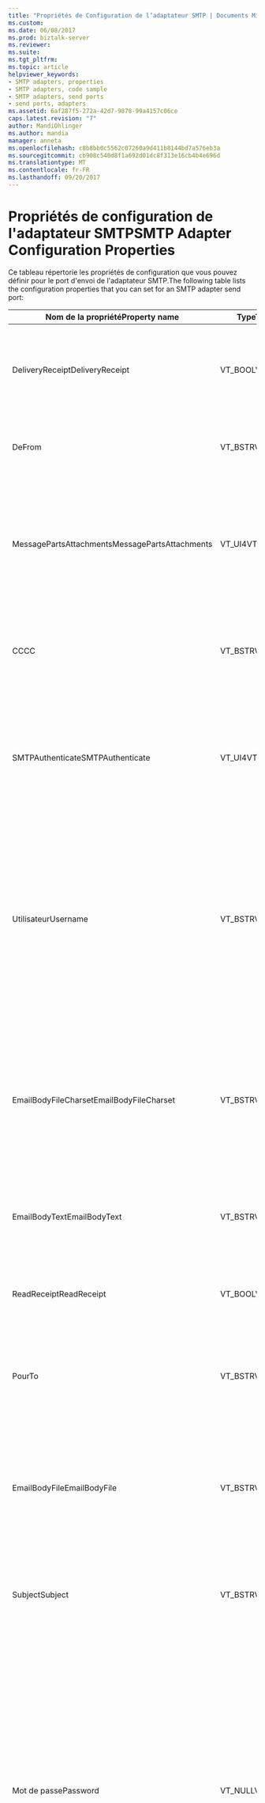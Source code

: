 ```yaml
---
title: "Propriétés de Configuration de l’adaptateur SMTP | Documents Microsoft"
ms.custom: 
ms.date: 06/08/2017
ms.prod: biztalk-server
ms.reviewer: 
ms.suite: 
ms.tgt_pltfrm: 
ms.topic: article
helpviewer_keywords:
- SMTP adapters, properties
- SMTP adapters, code sample
- SMTP adapters, send ports
- send ports, adapters
ms.assetid: 6af287f5-272a-42d7-9878-99a4157c06ce
caps.latest.revision: "7"
author: MandiOhlinger
ms.author: mandia
manager: anneta
ms.openlocfilehash: c8b8bb0c5562c07260a9d411b8144bd7a576eb3a
ms.sourcegitcommit: cb908c540d8f1a692d01dc8f313e16cb4b4e696d
ms.translationtype: MT
ms.contentlocale: fr-FR
ms.lasthandoff: 09/20/2017
---
```

# <a name="smtp-adapter-configuration-properties"></a><span data-ttu-id="bd989-102">Propriétés de configuration de l'adaptateur SMTP</span><span class="sxs-lookup"><span data-stu-id="bd989-102">SMTP Adapter Configuration Properties</span></span>
<span data-ttu-id="bd989-103">Ce tableau répertorie les propriétés de configuration que vous pouvez définir pour le port d'envoi de l'adaptateur SMTP.</span><span class="sxs-lookup"><span data-stu-id="bd989-103">The following table lists the configuration properties that you can set for an SMTP adapter send port:</span></span>  
  
|<span data-ttu-id="bd989-104">Nom de la propriété</span><span class="sxs-lookup"><span data-stu-id="bd989-104">Property name</span></span>|<span data-ttu-id="bd989-105">Type</span><span class="sxs-lookup"><span data-stu-id="bd989-105">Type</span></span>|<span data-ttu-id="bd989-106"> Description</span><span class="sxs-lookup"><span data-stu-id="bd989-106">Description</span></span>|<span data-ttu-id="bd989-107">Restrictions</span><span class="sxs-lookup"><span data-stu-id="bd989-107">Restrictions</span></span>|<span data-ttu-id="bd989-108">Commentaires</span><span class="sxs-lookup"><span data-stu-id="bd989-108">Comments</span></span>|  
|-------------------|----------|-----------------|------------------|--------------|  
|<span data-ttu-id="bd989-109">DeliveryReceipt</span><span class="sxs-lookup"><span data-stu-id="bd989-109">DeliveryReceipt</span></span>|<span data-ttu-id="bd989-110">VT_BOOL</span><span class="sxs-lookup"><span data-stu-id="bd989-110">VT_BOOL</span></span>|<span data-ttu-id="bd989-111">Indiquer qu'un message électronique de confirmation doit être envoyé après livraison du message.</span><span class="sxs-lookup"><span data-stu-id="bd989-111">Specify that a confirmation e-mail message should be sent when the message is delivered.</span></span>|<span data-ttu-id="bd989-112">Les valeurs valides sont :</span><span class="sxs-lookup"><span data-stu-id="bd989-112">Valid values are:</span></span><br /><br /> <span data-ttu-id="bd989-113">-à -1 (true)</span><span class="sxs-lookup"><span data-stu-id="bd989-113">-   -1 (true)</span></span><br /><span data-ttu-id="bd989-114">-0 (faux)</span><span class="sxs-lookup"><span data-stu-id="bd989-114">-   0 (false)</span></span>|<span data-ttu-id="bd989-115">La valeur par défaut est 0 (false).</span><span class="sxs-lookup"><span data-stu-id="bd989-115">The default value is 0 (false).</span></span>|  
|<span data-ttu-id="bd989-116">De</span><span class="sxs-lookup"><span data-stu-id="bd989-116">From</span></span>|<span data-ttu-id="bd989-117">VT_BSTR</span><span class="sxs-lookup"><span data-stu-id="bd989-117">VT_BSTR</span></span>|<span data-ttu-id="bd989-118">Indiquer l'adresse de messagerie à insérer dans l'en-tête SMTP De.</span><span class="sxs-lookup"><span data-stu-id="bd989-118">Specify the e-mail address to place on the SMTP From header.</span></span>|<span data-ttu-id="bd989-119">Longueur minimale : 0</span><span class="sxs-lookup"><span data-stu-id="bd989-119">Minimum length: 0</span></span><br /><br /> <span data-ttu-id="bd989-120">Longueur maximale : 256</span><span class="sxs-lookup"><span data-stu-id="bd989-120">Maximum length: 256</span></span>|<span data-ttu-id="bd989-121">Aucune</span><span class="sxs-lookup"><span data-stu-id="bd989-121">None</span></span>|  
|<span data-ttu-id="bd989-122">MessagePartsAttachments</span><span class="sxs-lookup"><span data-stu-id="bd989-122">MessagePartsAttachments</span></span>|<span data-ttu-id="bd989-123">VT_UI4</span><span class="sxs-lookup"><span data-stu-id="bd989-123">VT_UI4</span></span>|<span data-ttu-id="bd989-124">Indiquer la méthode utilisée pour joindre les parties de message BizTalk à un message électronique.</span><span class="sxs-lookup"><span data-stu-id="bd989-124">Specify how BizTalk message parts are attached to the e-mail message.</span></span>|<span data-ttu-id="bd989-125">Les valeurs valides sont :</span><span class="sxs-lookup"><span data-stu-id="bd989-125">Valid values are:</span></span><br /><br /> <span data-ttu-id="bd989-126">-0 (ne pas joindre les parties de message)</span><span class="sxs-lookup"><span data-stu-id="bd989-126">-   0 (Do not attach message parts)</span></span><br /><span data-ttu-id="bd989-127">-1 (joindre que le corps</span><span class="sxs-lookup"><span data-stu-id="bd989-127">-   1 (Attach only body part</span></span><br /><span data-ttu-id="bd989-128">-2 (joindre toutes les parties)</span><span class="sxs-lookup"><span data-stu-id="bd989-128">-   2 (Attach all parts)</span></span>|<span data-ttu-id="bd989-129">La valeur par défaut est 0 (Ne pas joindre les parties du message).</span><span class="sxs-lookup"><span data-stu-id="bd989-129">The default value is 0 (Do not attach message parts).</span></span>|  
|<span data-ttu-id="bd989-130">CC</span><span class="sxs-lookup"><span data-stu-id="bd989-130">CC</span></span>|<span data-ttu-id="bd989-131">VT_BSTR</span><span class="sxs-lookup"><span data-stu-id="bd989-131">VT_BSTR</span></span>|<span data-ttu-id="bd989-132">Indiquer l'adresse électronique à laquelle envoyer une copie carbone du message.</span><span class="sxs-lookup"><span data-stu-id="bd989-132">Specify the e-mail address to send the carbon copy of the message.</span></span>|<span data-ttu-id="bd989-133">Longueur maximale : 1024</span><span class="sxs-lookup"><span data-stu-id="bd989-133">Maximum length: 1024</span></span>|<span data-ttu-id="bd989-134">Vous pouvez entrer plusieurs adresses.</span><span class="sxs-lookup"><span data-stu-id="bd989-134">You can specify more than one address.</span></span>|  
|<span data-ttu-id="bd989-135">SMTPAuthenticate</span><span class="sxs-lookup"><span data-stu-id="bd989-135">SMTPAuthenticate</span></span>|<span data-ttu-id="bd989-136">VT_UI4</span><span class="sxs-lookup"><span data-stu-id="bd989-136">VT_UI4</span></span>|<span data-ttu-id="bd989-137">Les valeurs valides sont :</span><span class="sxs-lookup"><span data-stu-id="bd989-137">Valid values are:</span></span><br /><br /> <span data-ttu-id="bd989-138">-0 (ne pas authentifier)</span><span class="sxs-lookup"><span data-stu-id="bd989-138">-   0 (Do not authenticate)</span></span><br /><span data-ttu-id="bd989-139">-1 (authentification de base)</span><span class="sxs-lookup"><span data-stu-id="bd989-139">-   1 (Basic authentication)</span></span><br /><span data-ttu-id="bd989-140">-2 (compte de processus (NTLM))</span><span class="sxs-lookup"><span data-stu-id="bd989-140">-   2 (Process account (NTLM))</span></span>|<span data-ttu-id="bd989-141">Si cette valeur n'est pas définie, la valeur par défaut est appliquée.</span><span class="sxs-lookup"><span data-stu-id="bd989-141">If this value is not specified then the (Default) value is applied.</span></span>|<span data-ttu-id="bd989-142">La valeur par défaut indique que le port d'envoi SMTP utilisera les valeurs de configuration du gestionnaire d'envoi.</span><span class="sxs-lookup"><span data-stu-id="bd989-142">The (Default) value indicates that the SMTP send port will use the configuration values specified in the send handler.</span></span>|  
|<span data-ttu-id="bd989-143">Utilisateur</span><span class="sxs-lookup"><span data-stu-id="bd989-143">Username</span></span>|<span data-ttu-id="bd989-144">VT_BSTR</span><span class="sxs-lookup"><span data-stu-id="bd989-144">VT_BSTR</span></span>|<span data-ttu-id="bd989-145">Indiquer le nom d'utilisateur nécessaire à l'authentification sur le serveur SMTP.</span><span class="sxs-lookup"><span data-stu-id="bd989-145">Specify the user name to use for authentication with the SMTP server.</span></span>|<span data-ttu-id="bd989-146">Cette propriété ne requiert une valeur que si la propriété SMTPAuthenticate est définie sur 1 (Authentification de base).</span><span class="sxs-lookup"><span data-stu-id="bd989-146">This property does not require a value unless the SMTPAuthenticate property is set to 1 (Basic authentication).</span></span><br /><br /> <span data-ttu-id="bd989-147">Longueur minimale : 0</span><span class="sxs-lookup"><span data-stu-id="bd989-147">Minimum length: 0</span></span><br /><br /> <span data-ttu-id="bd989-148">Longueur maximale : 256</span><span class="sxs-lookup"><span data-stu-id="bd989-148">Maximum length: 256</span></span>|<span data-ttu-id="bd989-149">Aucune</span><span class="sxs-lookup"><span data-stu-id="bd989-149">None</span></span>|  
|<span data-ttu-id="bd989-150">EmailBodyFileCharset</span><span class="sxs-lookup"><span data-stu-id="bd989-150">EmailBodyFileCharset</span></span>|<span data-ttu-id="bd989-151">VT_BSTR</span><span class="sxs-lookup"><span data-stu-id="bd989-151">VT_BSTR</span></span>|<span data-ttu-id="bd989-152">Indiquer le jeu de caractères de codage du fichier envoyé.</span><span class="sxs-lookup"><span data-stu-id="bd989-152">Specify the character set encoding of the file being sent.</span></span>|<span data-ttu-id="bd989-153">Cette propriété ne requiert une valeur que si la propriété EmailBodyFile est définie.</span><span class="sxs-lookup"><span data-stu-id="bd989-153">This property does not require a value unless the EmailBodyFile property is set.</span></span>|<span data-ttu-id="bd989-154">L'adaptateur SMTP n'applique pas le codage spécifié au fichier, cette option vise uniquement à préciser de quelle manière le fichier envoyé est déjà codé.</span><span class="sxs-lookup"><span data-stu-id="bd989-154">The SMTP adapter does not apply the specified encoding to the file, this option is only for specifying how the file being sent is already encoded.</span></span><br /><br /> <span data-ttu-id="bd989-155">La valeur par défaut est utf-8.</span><span class="sxs-lookup"><span data-stu-id="bd989-155">The default value is utf-8.</span></span>|  
|<span data-ttu-id="bd989-156">EmailBodyText</span><span class="sxs-lookup"><span data-stu-id="bd989-156">EmailBodyText</span></span>|<span data-ttu-id="bd989-157">VT_BSTR</span><span class="sxs-lookup"><span data-stu-id="bd989-157">VT_BSTR</span></span>|<span data-ttu-id="bd989-158">Indiquer le texte à utiliser pour le corps du message électronique à envoyer.</span><span class="sxs-lookup"><span data-stu-id="bd989-158">Specify text to be used for the body of the e-mail being sent.</span></span>|<span data-ttu-id="bd989-159">Longueur maximale : 64 Ko</span><span class="sxs-lookup"><span data-stu-id="bd989-159">Maximum Length: 64Kb</span></span>|<span data-ttu-id="bd989-160">Aucune</span><span class="sxs-lookup"><span data-stu-id="bd989-160">None</span></span>|  
|<span data-ttu-id="bd989-161">ReadReceipt</span><span class="sxs-lookup"><span data-stu-id="bd989-161">ReadReceipt</span></span>|<span data-ttu-id="bd989-162">VT_BOOL</span><span class="sxs-lookup"><span data-stu-id="bd989-162">VT_BOOL</span></span>|<span data-ttu-id="bd989-163">Indiquer qu'un message électronique de confirmation doit être envoyé après lecture du message.</span><span class="sxs-lookup"><span data-stu-id="bd989-163">Specify that a confirmation e-mail message should be sent when the message is read.</span></span>|<span data-ttu-id="bd989-164">Les valeurs valides sont :</span><span class="sxs-lookup"><span data-stu-id="bd989-164">Valid values are:</span></span><br /><br /> <span data-ttu-id="bd989-165">-à -1 (true)</span><span class="sxs-lookup"><span data-stu-id="bd989-165">-   -1 (true)</span></span><br /><span data-ttu-id="bd989-166">-0 (faux)</span><span class="sxs-lookup"><span data-stu-id="bd989-166">-   0 (false)</span></span>|<span data-ttu-id="bd989-167">La valeur par défaut est 0 (false).</span><span class="sxs-lookup"><span data-stu-id="bd989-167">The default value is 0 (false).</span></span>|  
|<span data-ttu-id="bd989-168">Pour</span><span class="sxs-lookup"><span data-stu-id="bd989-168">To</span></span>|<span data-ttu-id="bd989-169">VT_BSTR</span><span class="sxs-lookup"><span data-stu-id="bd989-169">VT_BSTR</span></span>|<span data-ttu-id="bd989-170">Indiquer l'adresse électronique à laquelle envoyer les messages.</span><span class="sxs-lookup"><span data-stu-id="bd989-170">Specify the e-mail address for where to send messages.</span></span>|<span data-ttu-id="bd989-171">Aucune</span><span class="sxs-lookup"><span data-stu-id="bd989-171">None</span></span>|<span data-ttu-id="bd989-172">Aucune</span><span class="sxs-lookup"><span data-stu-id="bd989-172">None</span></span>|  
|<span data-ttu-id="bd989-173">EmailBodyFile</span><span class="sxs-lookup"><span data-stu-id="bd989-173">EmailBodyFile</span></span>|<span data-ttu-id="bd989-174">VT_BSTR</span><span class="sxs-lookup"><span data-stu-id="bd989-174">VT_BSTR</span></span>|<span data-ttu-id="bd989-175">Indiquer le chemin d'accès au fichier devant être utilisé pour le corps du message électronique à envoyer.</span><span class="sxs-lookup"><span data-stu-id="bd989-175">Specify the path to the file that is to be used for the body of the e-mail being sent.</span></span>|<span data-ttu-id="bd989-176">Longueur maximale : 256 caractères</span><span class="sxs-lookup"><span data-stu-id="bd989-176">Maximum path length: 256 characters</span></span>|<span data-ttu-id="bd989-177">Il est recommandé de spécifier un chemin d’accès sur un partage de fichiers qui est accessible à partir de tous les serveurs BizTalk du groupe BizTalk Server à utiliser en production.</span><span class="sxs-lookup"><span data-stu-id="bd989-177">It is a recommended best practice to specify a path on a file share that is accessible from all BizTalk Servers in the BizTalk Server group to be used in production.</span></span>|  
|<span data-ttu-id="bd989-178">Subject</span><span class="sxs-lookup"><span data-stu-id="bd989-178">Subject</span></span>|<span data-ttu-id="bd989-179">VT_BSTR</span><span class="sxs-lookup"><span data-stu-id="bd989-179">VT_BSTR</span></span>|<span data-ttu-id="bd989-180">Indiquer l'en-tête objet du message.</span><span class="sxs-lookup"><span data-stu-id="bd989-180">Specify the subject header for the message.</span></span>|<span data-ttu-id="bd989-181">Longueur minimale : 0</span><span class="sxs-lookup"><span data-stu-id="bd989-181">Minimum length: 0</span></span><br /><br /> <span data-ttu-id="bd989-182">Longueur maximale : 256</span><span class="sxs-lookup"><span data-stu-id="bd989-182">Maximum length: 256</span></span>|<span data-ttu-id="bd989-183">Aucune</span><span class="sxs-lookup"><span data-stu-id="bd989-183">None</span></span>|  
|<span data-ttu-id="bd989-184">Mot de passe</span><span class="sxs-lookup"><span data-stu-id="bd989-184">Password</span></span>|<span data-ttu-id="bd989-185">VT_NULL</span><span class="sxs-lookup"><span data-stu-id="bd989-185">VT_NULL</span></span>|<span data-ttu-id="bd989-186">Indiquer le mot de passe nécessaire à l'authentification sur le serveur SMTP.</span><span class="sxs-lookup"><span data-stu-id="bd989-186">Specify the password to use for authentication with the SMTP server.</span></span>|<span data-ttu-id="bd989-187">Cette propriété ne requiert une valeur, sauf si la propriété SMTPAuthenticate est définie sur 1 (authentification de base).</span><span class="sxs-lookup"><span data-stu-id="bd989-187">This property does not require a value unless the SMTPAuthenticate  property is set to 1 (Basic authentication).</span></span><br /><br /> <span data-ttu-id="bd989-188">Cette valeur est toujours définie sur Null lors de l'exportation d'un fichier de liaison.</span><span class="sxs-lookup"><span data-stu-id="bd989-188">This value is always set to null when exporting a binding file.</span></span> <span data-ttu-id="bd989-189">Ce champ doit être complété manuellement avec le mot de passe avant l'importation du fichier de liaison dans la configuration BizTalk Server cible.</span><span class="sxs-lookup"><span data-stu-id="bd989-189">This field must be manually populated with the password before importing the binding file into the target BizTalk Server configuration.</span></span>|<span data-ttu-id="bd989-190">Aucune</span><span class="sxs-lookup"><span data-stu-id="bd989-190">None</span></span>|  
|<span data-ttu-id="bd989-191">Pièces jointes</span><span class="sxs-lookup"><span data-stu-id="bd989-191">Attachments</span></span>|<span data-ttu-id="bd989-192">VT_BSTR</span><span class="sxs-lookup"><span data-stu-id="bd989-192">VT_BSTR</span></span>|<span data-ttu-id="bd989-193">Indiquer le chemin d'accès au fichier devant être joint au message électronique à envoyer.</span><span class="sxs-lookup"><span data-stu-id="bd989-193">Specify the path to a file that is to be attached to the e-mail being sent.</span></span>|<span data-ttu-id="bd989-194">Longueur maximale : 256 caractères</span><span class="sxs-lookup"><span data-stu-id="bd989-194">Maximum path length: 256 characters</span></span>|<span data-ttu-id="bd989-195">Aucune</span><span class="sxs-lookup"><span data-stu-id="bd989-195">None</span></span>|  
|<span data-ttu-id="bd989-196">SMTPHost</span><span class="sxs-lookup"><span data-stu-id="bd989-196">SMTPHost</span></span>|<span data-ttu-id="bd989-197">VT_BSTR</span><span class="sxs-lookup"><span data-stu-id="bd989-197">VT_BSTR</span></span>|<span data-ttu-id="bd989-198">Indiquer le nom du serveur SMTP à utiliser pour l'envoi des messages.</span><span class="sxs-lookup"><span data-stu-id="bd989-198">Specify the name of the SMTP server to use when sending messages.</span></span>|<span data-ttu-id="bd989-199">L'URI d'un port d'envoi ou d'un emplacement de réception ne peut pas comporter plus de 256 caractères.</span><span class="sxs-lookup"><span data-stu-id="bd989-199">The URI for a send port or receive location cannot exceed 256 characters.</span></span><br /><br /> <span data-ttu-id="bd989-200">Longueur maximale : 256 caractères</span><span class="sxs-lookup"><span data-stu-id="bd989-200">Maximum path length: 256 characters</span></span>|<span data-ttu-id="bd989-201">Aucune</span><span class="sxs-lookup"><span data-stu-id="bd989-201">None</span></span>|  
|<span data-ttu-id="bd989-202">EmailBodyTextCharset</span><span class="sxs-lookup"><span data-stu-id="bd989-202">EmailBodyTextCharset</span></span>|<span data-ttu-id="bd989-203">VT_BSTR</span><span class="sxs-lookup"><span data-stu-id="bd989-203">VT_BSTR</span></span>|<span data-ttu-id="bd989-204">Indiquer le jeu de caractères à utiliser pour coder le corps du message électronique à envoyer.</span><span class="sxs-lookup"><span data-stu-id="bd989-204">Specify the character set to use for encoding the body of the e-mail being sent.</span></span>|<span data-ttu-id="bd989-205">Cette propriété ne requiert une valeur que si la propriété EmailBodyText est définie.</span><span class="sxs-lookup"><span data-stu-id="bd989-205">This property does not require a value unless the EmailBodyText property is set.</span></span>|<span data-ttu-id="bd989-206">La valeur par défaut est utf-8.</span><span class="sxs-lookup"><span data-stu-id="bd989-206">The default value is utf-8.</span></span>|  
  
 <span data-ttu-id="bd989-207">Le code suivant illustre le format de la chaîne XML que vous devez utiliser pour définir les propriétés :</span><span class="sxs-lookup"><span data-stu-id="bd989-207">The following code shows the format of the XML string you use to set the properties:</span></span>  
  
```  
<CustomProps>  
<DeliveryReceipt vt="11">-1</DeliveryReceipt>  
<From vt="8">someone@microsoft.com</From>  
<MessagePartsAttachments vt="19">0</MessagePartsAttachments>  
<CC vt="8">someoneelse@microsoft.com</CC>  
<SMTPAuthenticate vt="19">1</SMTPAuthenticate>  
<Username vt="8">OverrideUsername</Username>  
<EmailBodyFileCharset vt="8">utf-8</EmailBodyFileCharset>  
<EmailBodyText vt="8">Email Body Text</EmailBodyText>  
<ReadReceipt vt="11">-1</ReadReceipt>  
<To vt="8">recipient@microsoft.com</To>  
<EmailBodyFile vt="8">C:\emailbodyfile.xml</EmailBodyFile>  
<Subject vt="8">test mail</Subject>  
<Password vt="1" />  
<Attachments vt="8">C:\attachment.txt</Attachments>  
<SMTPHost vt="8">emailhost</SMTPHost>  
<EmailBodyTextCharset vt="8">utf-8</EmailBodyTextCharset>  
</CustomProps>  
```